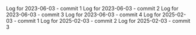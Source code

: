 Log for 2023-06-03 - commit 1
Log for 2023-06-03 - commit 2
Log for 2023-06-03 - commit 3
Log for 2023-06-03 - commit 4
Log for 2025-02-03 - commit 1
Log for 2025-02-03 - commit 2
Log for 2025-02-03 - commit 3
